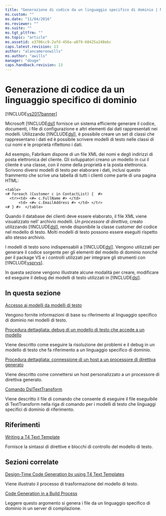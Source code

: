 ```yaml
---
title: "Generazione di codice da un linguaggio specifico di dominio | Microsoft Docs"
ms.custom: ""
ms.date: "11/04/2016"
ms.reviewer: ""
ms.suite: ""
ms.tgt_pltfrm: ""
ms.topic: "article"
ms.assetid: e3706cc9-2afd-456a-a879-68425a248ebc
caps.latest.revision: 13
author: "alancameronwills"
ms.author: "awills"
manager: "douge"
caps.handback.revision: 13
---
```

# Generazione di codice da un linguaggio specifico di dominio
[!INCLUDE[vs2017banner](../code-quality/includes/vs2017banner.md)]

Microsoft [!INCLUDE[dsl](../modeling/includes/dsl_md.md)] fornisce un sistema efficiente generare il codice, documenti, i file di configurazione e altri elementi dai dati rappresentati nei modelli.  Utilizzando [!INCLUDE[dsl](../modeling/includes/dsl_md.md)], è possibile creare un set di classi che rappresentano i dati ed è possibile scrivere modelli di testo nelle classi di cui nomi e le proprietà riflettono i dati.  
  
 Ad esempio, Fabrikam dispone di un file XML dei nomi e degli indirizzi di posta elettronica del cliente.  Gli sviluppatori creano un modello in cui il cliente è una classe, con il nome della proprietà e la posta elettronica.  Scrivono diversi modelli di testo per elaborare i dati, inclusi questo frammento che scrive una tabella di tutti i clienti come parte di una pagina HTML:  
  
```  
<table>  
<# foreach (Customer c in ContactList) {  #>  
  <tr><td> <#= c.FullName #> </td>   
      <td> <#= c.EmailAddress #> </td> </tr>  
<# } #>  </table>  
```  
  
 Quando il database dei clienti deve essere elaborato, il file XML viene visualizzato nell' archivio modelli.  *Un processore di direttiva*, creato utilizzando [!INCLUDE[dsl](../modeling/includes/dsl_md.md)], rende disponibile la classe customer del codice nel modello di testo. Molti modelli di testo possono essere eseguiti rispetto allo stesso archivio.  
  
 I modelli di testo sono indispensabili a [!INCLUDE[dsl](../modeling/includes/dsl_md.md)].  Vengono utilizzati per generare il codice sorgente per gli elementi del modello di dominio nonché per il package VS e i controlli utilizzati per integrare gli strumenti con [!INCLUDE[vsprvs](../code-quality/includes/vsprvs_md.md)].  
  
 In questa sezione vengono illustrate alcune modalità per creare, modificare ed eseguire il debug dei modelli di testo utilizzati in [!INCLUDE[dsl](../modeling/includes/dsl_md.md)].  
  
## In questa sezione  
 [Accesso ai modelli da modelli di testo](../modeling/accessing-models-from-text-templates.md)  
  
 Vengono fornite informazioni di base su riferimento al linguaggio specifico di dominio nei modelli di testo.  
  
 [Procedura dettagliata: debug di un modello di testo che accede a un modello](../modeling/walkthrough-debugging-a-text-template-that-accesses-a-model.md)  
  
 Viene descritto come eseguire la risoluzione dei problemi e il debug in un modello di testo che fa riferimento a un linguaggio specifico di dominio.  
  
 [Procedura dettagliata: connessione di un host a un processore di direttiva generato](../modeling/walkthrough-connecting-a-host-to-a-generated-directive-processor.md)  
  
 Viene descritto come connettersi un host personalizzato a un processore di direttiva generato.  
  
 [Comando DslTextTransform](../modeling/the-dsltexttransform-command.md)  
  
 Viene descritto il file di comando che consente di eseguire il file eseguibile di TextTransform nella riga di comando per i modelli di testo che linguaggi specifici di dominio di riferimento.  
  
## Riferimenti  
 [Writing a T4 Text Template](../modeling/writing-a-t4-text-template.md)  
  
 Fornisce la sintassi di direttive e blocchi di controllo del modello di testo.  
  
## Sezioni correlate  
 [Design\-Time Code Generation by using T4 Text Templates](../modeling/design-time-code-generation-by-using-t4-text-templates.md)  
  
 Viene illustrato il processo di trasformazione del modello di testo.  
  
 [Code Generation in a Build Process](../modeling/code-generation-in-a-build-process.md)  
  
 Leggere questo argomento si genera i file da un linguaggio specifico di dominio in un server di compilazione.